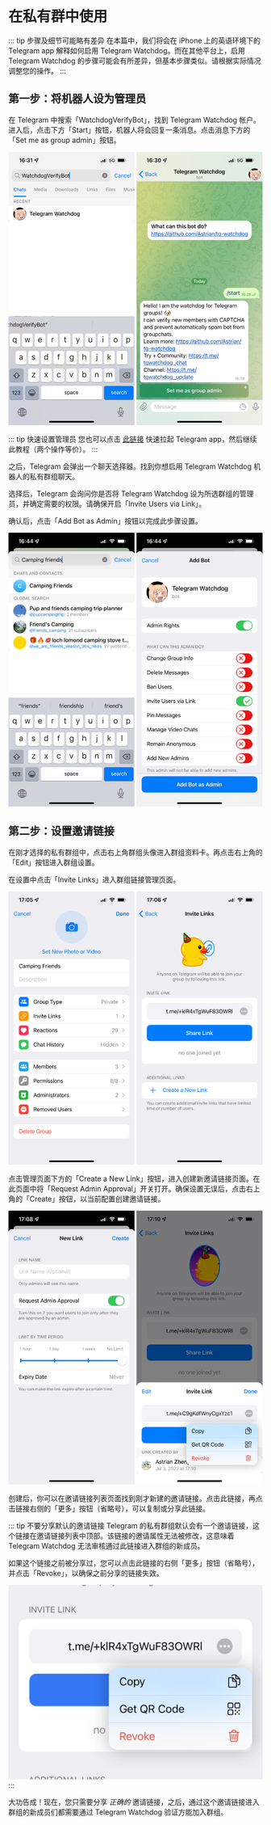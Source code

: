 # 在私有群中使用
::: tip 步骤及细节可能略有差异
在本篇中，我们将会在 iPhone 上的英语环境下的 Telegram app 解释如何启用 Telegram Watchdog。而在其他平台上，启用 Telegram Watchdog 的步骤可能会有所差异，但基本步骤类似。请根据实际情况调整您的操作。
:::
## 第一步：将机器人设为管理员
在 Telegram 中搜索「WatchdogVerifyBot」，找到 Telegram Watchdog 帐户。进入后，点击下方「Start」按钮，机器人将会回复一条消息。点击消息下方的「Set me as group admin」按钮。

![搜索 Telegram Watchdog，并点击「Start」。][image-1]

::: tip 快速设置管理员
您也可以点击 [此链接][1] 快速拉起 Telegram app，然后继续此教程（两个操作等价）。
:::

之后，Telegram 会弹出一个聊天选择器。找到你想启用 Telegram Watchdog 机器人的私有群组聊天。

选择后，Telegram 会询问你是否将 Telegram Watchdog 设为所选群组的管理员，并确定需要的权限。请确保开启「Invite Users via Link」。

确认后，点击「Add Bot as Admin」按钮以完成此步骤设置。

![将 Bot 设为管理员。][image-2]

## 第二步：设置邀请链接
在刚才选择的私有群组中，点击右上角群组头像进入群组资料卡。再点击右上角的「Edit」按钮进入群组设置。

在设置中点击「Invite Links」进入群组链接管理页面。

![进入群组链接管理页面。][image-3]

点击管理页面下方的「Create a New Link」按钮，进入创建新邀请链接页面。在此页面中将「Request Admin Approval」开关打开。确保设置无误后，点击右上角的「Create」按钮，以当前配置创建邀请链接。

![邀请链接设置页面，以及链接分享页面。][image-4]

创建后，你可以在邀请链接列表页面找到刚才新建的邀请链接。点击此链接，再点击链接右侧的「更多」按钮（省略号），可以复制或分享此链接。

::: tip 不要分享默认的邀请链接
Telegram 的私有群组默认会有一个邀请链接，这个链接在邀请链接列表中顶部。该链接的邀请属性无法被修改，这意味着 Telegram Watchdog 无法审核通过此链接进入群组的新成员。

如果这个链接之前被分享过，您可以点击此链接的右侧「更多」按钮（省略号），并点击「Revoke」，以确保之前分享的链接失效。

![撤销默认的邀请链接。][image-5]
:::

大功告成！现在，您只需要分享 *正确的* 邀请链接，之后，通过这个邀请链接进入群组的新成员们都需要通过 Telegram Watchdog 验证方能加入群组。

[1]:	https://t.me/WatchdogVerifyBot?startgroup=start&admin=can_invite_users

[image-1]:	./images/search-bot-and-set-as-admin.png
[image-2]:	./images/set-admin-permission.png
[image-3]:	./images/manage-private-group-links.png
[image-4]:	./images/create-and-share-invite-links.png
[image-5]:	./images/revoke-default-invite-link.jpeg